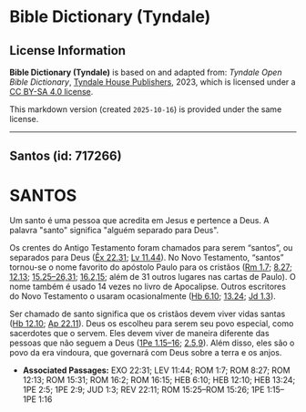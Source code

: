 # Bible Dictionary (Tyndale)

## License Information

**Bible Dictionary (Tyndale)** is based on and adapted from: _Tyndale Open Bible Dictionary_, [Tyndale House Publishers](https://tyndaleopenresources.com/), 2023, which is licensed under a [CC BY-SA 4.0 license](https://creativecommons.org/licenses/by-sa/4.0/legalcode.en).

This markdown version (created `2025-10-16`) is provided under the same license.



--------------------------------

## Santos (id: 717266)

SANTOS
======

Um santo é uma pessoa que acredita em Jesus e pertence a Deus. A palavra "santo" significa "alguém separado para Deus".

Os crentes do Antigo Testamento foram chamados para serem “santos”, ou separados para Deus ([Êx 22\.31](https://ref.ly/Exod22:31); [Lv 11\.44](https://ref.ly/Lev11:44)). No Novo Testamento, “santos” tornou\-se o nome favorito do apóstolo Paulo para os cristãos ([Rm 1\.7](https://ref.ly/Rom1:7); [8\.27](https://ref.ly/Rom8:27); [12\.13](https://ref.ly/Rom12:13); [15\.25–26,31](https://ref.ly/Rom15:25-Rom15:26,Rom15:31); [16\.2,15](https://ref.ly/Rom16:2,Rom16:15); além de 31 outros lugares nas cartas de Paulo). O nome também é usado 14 vezes no livro de Apocalipse. Outros escritores do Novo Testamento o usaram ocasionalmente ([Hb 6\.10](https://ref.ly/Heb6:10); [13\.24](https://ref.ly/Heb13:24); [Jd 1\.3](https://ref.ly/Jude1:3)).

Ser chamado de santo significa que os cristãos devem viver vidas santas ([Hb 12\.10](https://ref.ly/Heb12:10); [Ap 22\.11](https://ref.ly/Rev22:11)). Deus os escolheu para serem seu povo especial, como sacerdotes que o servem. Eles devem viver de maneira diferente das pessoas que não seguem a Deus ([1Pe 1\.15–16](https://ref.ly/1Pet1:15-1Pet1:16); [2\.5,9](https://ref.ly/1Pet2:5,1Pet2:9)). Além disso, eles são o povo da era vindoura, que governará com Deus sobre a terra e os anjos.

* **Associated Passages:** EXO 22:31; LEV 11:44; ROM 1:7; ROM 8:27; ROM 12:13; ROM 15:31; ROM 16:2; ROM 16:15; HEB 6:10; HEB 12:10; HEB 13:24; 1PE 2:5; 1PE 2:9; JUD 1:3; REV 22:11; ROM 15:25–ROM 15:26; 1PE 1:15–1PE 1:16

